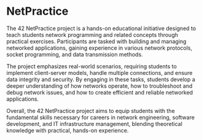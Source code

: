 # NetPractice


The 42 NetPractice project is a hands-on educational initiative designed to teach students network programming and related concepts through practical exercises. Participants are tasked with building and managing networked applications, gaining experience in various network protocols, socket programming, and data transmission methods.

The project emphasizes real-world scenarios, requiring students to implement client-server models, handle multiple connections, and ensure data integrity and security. By engaging in these tasks, students develop a deeper understanding of how networks operate, how to troubleshoot and debug network issues, and how to create efficient and reliable networked applications.

Overall, the 42 NetPractice project aims to equip students with the fundamental skills necessary for careers in network engineering, software development, and IT infrastructure management, blending theoretical knowledge with practical, hands-on experience.
